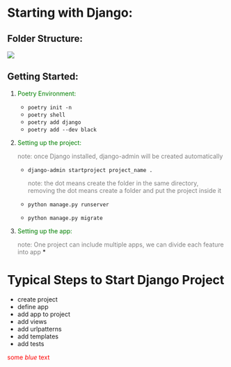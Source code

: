 # Starting with Django:

## Folder Structure:
![](https://studygyaan.com/wp-content/uploads/2019/07/Best-Practice-to-Structure-Django-Project-Directories-and-Files.png)


## Getting Started:

1. <span style="color:Green">Poetry Environment:</span>
   * `poetry init -n`
   * `poetry shell`
   * `poetry add django`
   * `poetry add --dev black`
  
2. <span style="color:Green">Setting up the project:</span>
   
    <span style="color:Grey">note: once Django installed, django-admin will be created automatically </span>

   * `django-admin startproject project_name .`
   
     <span style="color:Grey">note: the dot means create the folder in the same directory, removing the dot means create a folder and put the project inside it</span>

   * `python manage.py runserver`
   * `python manage.py migrate`


3. <span style="color:Green">Setting up the app:</span>
   
    <span style="color:Grey">note: One project can include multiple apps, we can divide each feature into app</span>
    * 



# Typical Steps to Start Django Project
- create project
- define app
- add app to project
- add views
- add urlpatterns
- add templates
- add tests



<span style="color:red">some *blue* text</span>